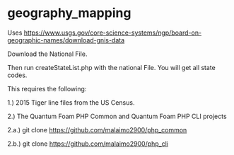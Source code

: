 # geography_mapping

Uses https://www.usgs.gov/core-science-systems/ngp/board-on-geographic-names/download-gnis-data 

Download the National File.

Then run createStateList.php  with the national File.  You will get all state codes.

This requires the following:

1.) 2015 Tiger line files from the US Census.

2.) The Quantum Foam PHP Common and Quantum Foam PHP CLI projects

2.a.) git clone https://github.com/malaimo2900/php_common

2.b.) git clone https://github.com/malaimo2900/php_cli
